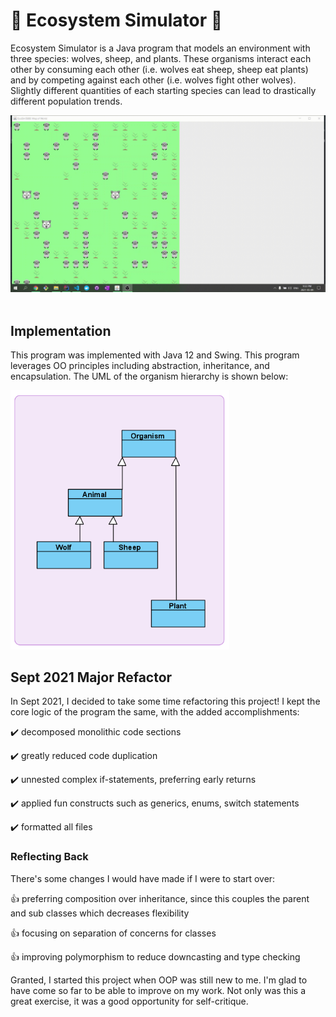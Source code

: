 # :seedling: Ecosystem Simulator :seedling:
Ecosystem Simulator is a Java program that models an environment with three species: wolves, sheep, and plants. These organisms interact each other by consuming each other (i.e. wolves eat sheep, sheep eat plants) and by competing against each other (i.e. wolves fight other wolves). Slightly different quantities of each starting species can lead to drastically different population trends.

![GIF of Ecosystem Simulator Program](ecosim.gif)\
&nbsp;

## Implementation
This program was implemented with Java 12 and Swing. This program leverages OO principles including abstraction, inheritance, and encapsulation. The UML of the organism hierarchy is shown below:

<img src="organismHierarchy.png" alt="drawing" style="width:350px;"/>

## Sept 2021 Major Refactor
In Sept 2021, I decided to take some time refactoring this project! I kept the core logic of the program the same, with the added accomplishments:

:heavy_check_mark: decomposed monolithic code sections

:heavy_check_mark: greatly reduced code duplication

:heavy_check_mark: unnested complex if-statements, preferring early returns

:heavy_check_mark: applied fun constructs such as generics, enums, switch statements

:heavy_check_mark: formatted all files

### Reflecting Back
There's some changes I would have made if I were to start over:

:+1: preferring composition over inheritance, since this couples the parent and sub classes which decreases flexibility

:+1: focusing on separation of concerns for classes

:+1: improving polymorphism to reduce downcasting and type checking

Granted, I started this project when OOP was still new to me. I'm glad to have come so far to be able to improve on my work. Not only was this a great exercise, it was a good opportunity for self-critique. 
